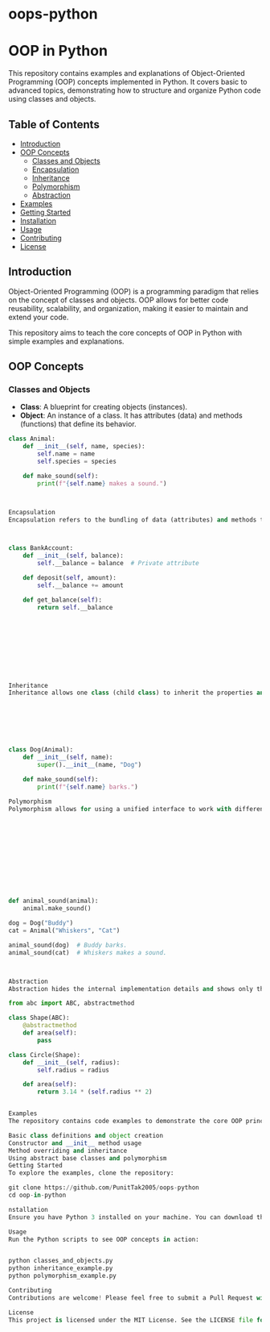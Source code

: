 # oops-python

# OOP in Python

This repository contains examples and explanations of Object-Oriented Programming (OOP) concepts implemented in Python. It covers basic to advanced topics, demonstrating how to structure and organize Python code using classes and objects.

## Table of Contents
- [Introduction](#introduction)
- [OOP Concepts](#oop-concepts)
  - [Classes and Objects](#classes-and-objects)
  - [Encapsulation](#encapsulation)
  - [Inheritance](#inheritance)
  - [Polymorphism](#polymorphism)
  - [Abstraction](#abstraction)
- [Examples](#examples)
- [Getting Started](#getting-started)
- [Installation](#installation)
- [Usage](#usage)
- [Contributing](#contributing)
- [License](#license)

## Introduction
Object-Oriented Programming (OOP) is a programming paradigm that relies on the concept of classes and objects. OOP allows for better code reusability, scalability, and organization, making it easier to maintain and extend your code. 

This repository aims to teach the core concepts of OOP in Python with simple examples and explanations.

## OOP Concepts

### Classes and Objects
- **Class**: A blueprint for creating objects (instances).
- **Object**: An instance of a class. It has attributes (data) and methods (functions) that define its behavior.

```python
class Animal:
    def __init__(self, name, species):
        self.name = name
        self.species = species

    def make_sound(self):
        print(f"{self.name} makes a sound.")



Encapsulation
Encapsulation refers to the bundling of data (attributes) and methods that operate on the data into a single unit, or class, and restricting access to some of the object’s components.



class BankAccount:
    def __init__(self, balance):
        self.__balance = balance  # Private attribute

    def deposit(self, amount):
        self.__balance += amount

    def get_balance(self):
        return self.__balance










Inheritance
Inheritance allows one class (child class) to inherit the properties and methods of another class (parent class).







class Dog(Animal):
    def __init__(self, name):
        super().__init__(name, "Dog")

    def make_sound(self):
        print(f"{self.name} barks.")

Polymorphism
Polymorphism allows for using a unified interface to work with different types of objects. It refers to the ability to present the same interface for different data types.












def animal_sound(animal):
    animal.make_sound()

dog = Dog("Buddy")
cat = Animal("Whiskers", "Cat")

animal_sound(dog)  # Buddy barks.
animal_sound(cat)  # Whiskers makes a sound.



Abstraction
Abstraction hides the internal implementation details and shows only the essential features of an object.

from abc import ABC, abstractmethod

class Shape(ABC):
    @abstractmethod
    def area(self):
        pass

class Circle(Shape):
    def __init__(self, radius):
        self.radius = radius

    def area(self):
        return 3.14 * (self.radius ** 2)


Examples
The repository contains code examples to demonstrate the core OOP principles:

Basic class definitions and object creation
Constructor and __init__ method usage
Method overriding and inheritance
Using abstract base classes and polymorphism
Getting Started
To explore the examples, clone the repository:

git clone https://github.com/PunitTak2005/oops-python
cd oop-in-python

nstallation
Ensure you have Python 3 installed on your machine. You can download the latest version of Python here.

Usage
Run the Python scripts to see OOP concepts in action:


python classes_and_objects.py
python inheritance_example.py
python polymorphism_example.py

Contributing
Contributions are welcome! Please feel free to submit a Pull Request with improvements, additional examples, or bug fixes.

License
This project is licensed under the MIT License. See the LICENSE file for details.









